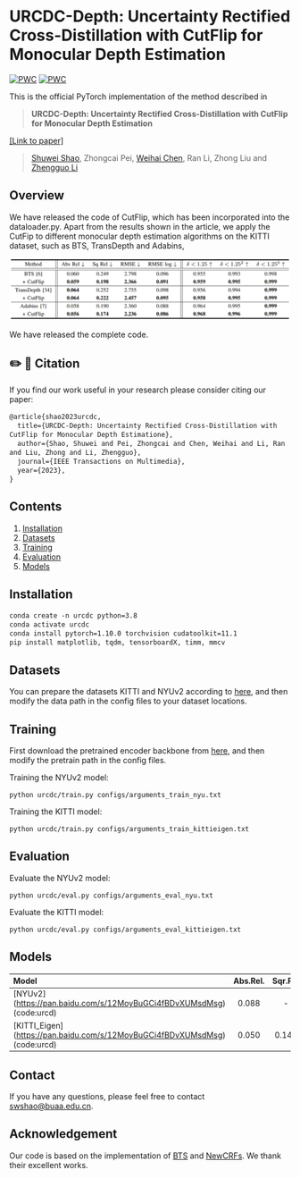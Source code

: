 # URCDC-Depth: Uncertainty Rectified Cross-Distillation with CutFlip for Monocular Depth Estimation
[![PWC](https://img.shields.io/endpoint.svg?url=https://paperswithcode.com/badge/urcdc-depth-uncertainty-rectified-cross/monocular-depth-estimation-on-kitti-eigen)](https://paperswithcode.com/sota/monocular-depth-estimation-on-kitti-eigen?p=urcdc-depth-uncertainty-rectified-cross) 
[![PWC](https://img.shields.io/endpoint.svg?url=https://paperswithcode.com/badge/urcdc-depth-uncertainty-rectified-cross/monocular-depth-estimation-on-nyu-depth-v2)](https://paperswithcode.com/sota/monocular-depth-estimation-on-nyu-depth-v2?p=urcdc-depth-uncertainty-rectified-cross)

This is the official PyTorch implementation of the method described in

> **URCDC-Depth: Uncertainty Rectified Cross-Distillation with CutFlip for Monocular Depth Estimation** 

[[Link to paper]](https://arxiv.org/abs/2302.08149)
>
> [Shuwei Shao](https://scholar.google.com.hk/citations?hl=zh-CN&user=ecZHSVQAAAAJ), Zhongcai Pei, [Weihai Chen](https://scholar.google.com.hk/citations?hl=zh-CN&user=5PoZrcYAAAAJ), Ran Li, Zhong Liu and [Zhengguo Li](https://scholar.google.com.hk/citations?hl=zh-CN&user=LiUX7WQAAAAJ)
>

## Overview

We have released the code of CutFlip, which has been incorporated into the dataloader.py.  Apart from the results shown in the article, we apply the CutFip to different monocular depth estimation algorithms on the KITTI dataset, such as BTS, TransDepth and Adabins,

<p align="center">
<img src='images/additional_results.png' width=800/> 
</p>

We have released the complete code.

## ✏️ 📄 Citation

If you find our work useful in your research please consider citing our paper:

```
@article{shao2023urcdc,
  title={URCDC-Depth: Uncertainty Rectified Cross-Distillation with CutFlip for Monocular Depth Estimatione},
  author={Shao, Shuwei and Pei, Zhongcai and Chen, Weihai and Li, Ran and Liu, Zhong and Li, Zhengguo},
  journal={IEEE Transactions on Multimedia},
  year={2023},
}
```
## Contents
1. [Installation](#installation)
2. [Datasets](#datasets)
3. [Training](#training)
4. [Evaluation](#evaluation)
5. [Models](#models)

## Installation
```
conda create -n urcdc python=3.8
conda activate urcdc
conda install pytorch=1.10.0 torchvision cudatoolkit=11.1
pip install matplotlib, tqdm, tensorboardX, timm, mmcv
```


## Datasets
You can prepare the datasets KITTI and NYUv2 according to [here](https://github.com/cleinc/bts), and then modify the data path in the config files to your dataset locations.


## Training
First download the pretrained encoder backbone from [here](https://github.com/microsoft/Swin-Transformer), and then modify the pretrain path in the config files.

Training the NYUv2 model:
```
python urcdc/train.py configs/arguments_train_nyu.txt
```

Training the KITTI model:
```
python urcdc/train.py configs/arguments_train_kittieigen.txt
```


## Evaluation
Evaluate the NYUv2 model:
```
python urcdc/eval.py configs/arguments_eval_nyu.txt
```

Evaluate the KITTI model:
```
python urcdc/eval.py configs/arguments_eval_kittieigen.txt
```

## Models
| Model | Abs.Rel. | Sqr.Rel | RMSE | RMSElog | a1 | a2 | a3| 
| :--- | :---: | :---: | :---: |  :---: |  :---: |  :---: |  :---: |
|[NYUv2] (https://pan.baidu.com/s/12MoyBuGCi4fBDvXUMsdMsg) (code:urcd) | 0.088 | - | 0.316 | - | 0.933 | 0.992 | 0.998 |
|[KITTI_Eigen] (https://pan.baidu.com/s/12MoyBuGCi4fBDvXUMsdMsg) (code:urcd) | 0.050 | 0.142 | 2.032 | 0.076 | 0.977 | 0.997 | 0.999 

## Contact

If you have any questions, please feel free to contact swshao@buaa.edu.cn.


## Acknowledgement

Our code is based on the implementation of [BTS](https://github.com/cleinc/bts) and [NewCRFs](https://github.com/aliyun/NeWCRFs). We thank their excellent works.
